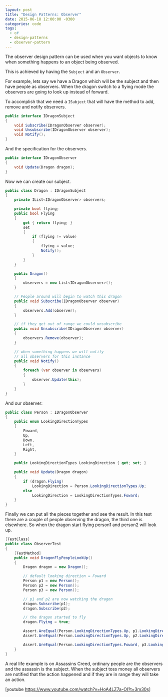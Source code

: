 ```yaml
---
layout: post
title: "Design Patterns: Observer"
date: 2015-06-18 12:00:00 -0300
categories: code
tags:
  - c#
  - design-patterns
  - observer-pattern
---
```

The observer design pattern can be used when you want objects to know when something happens to an object being observed.

This is achieved by having the `Subject` and an `Observer`.
<!--more-->

For example, lets say we have a Dragon which will be the subject and then have people as observers. When the dragon switch to a flying mode the observers are going to look up instead of forward.

To accomplish that we need a `ISubject` that will have the method to add, remove and notify observers.

```csharp
public interface IDragonSubject
{
    void Subscribe(IDragonObserver observer);
    void Unsubscribe(IDragonObserver observer);
    void Notify();
}
```

And the specification for the observers.

```csharp
public interface IDragonObserver
{
    void Update(Dragon dragon);
}
```

Now we can create our subject.

```csharp
public class Dragon : IDragonSubject
{
    private IList<IDragonObserver> observers;

    private bool flying;
    public bool Flying
    {
        get { return flying; }
        set
        {
            if (flying != value)
            {
                flying = value;
                Notify();
            }
        }
    }

    public Dragon()
    {
        observers = new List<IDragonObserver>();
    }

    // People around will begin to watch this dragon
    public void Subscribe(IDragonObserver observer)
    {
        observers.Add(observer);
    }

    // if they get out of range we could unsubscribe
    public void Unsubscribe(IDragonObserver observer)
    {
        observers.Remove(observer);
    }

    // when something happens we will notify
    // all observers for this instance
    public void Notify()
    {
        foreach (var observer in observers)
        {
            observer.Update(this);
        }
    }
}
```

And our observer:

```csharp
public class Person : IDragonObserver
{
    public enum LookingDirectionTypes
    {
        Foward,
        Up,
        Down,
        Left,
        Right,
    }

    public LookingDirectionTypes LookingDirection { get; set; }

    public void Update(Dragon dragon)
    {
        if (dragon.Flying)
            LookingDirection = Person.LookingDirectionTypes.Up;
        else
            LookingDirection = LookingDirectionTypes.Foward;
    }
}
```

Finally we can put all the pieces together and see the result. In this test there are a couple of people observing the dragon, the third one is elsewhere. So when the dragon start flying person1 and person2 will look up.

```csharp
[TestClass]
public class ObserverTest
{
    [TestMethod]
    public void DragonFlyPeopleLookUp()
    {
        Dragon dragon = new Dragon();

        // default looking direction = Foward
        Person p1 = new Person();
        Person p2 = new Person();
        Person p3 = new Person();

        // p1 and p2 are now watching the dragon
        dragon.Subscribe(p1);
        dragon.Subscribe(p2);

        // the dragon started to fly
        dragon.Flying = true;

        Assert.AreEqual(Person.LookingDirectionTypes.Up, p1.LookingDirection);
        Assert.AreEqual(Person.LookingDirectionTypes.Up, p2.LookingDirection);

        Assert.AreEqual(Person.LookingDirectionTypes.Foward, p3.LookingDirection);
    }
}
```

A real life example is on Assassins Creed, ordinary people are the observers and the assassin is the subject. When the subject toss money all observers are notified that the action happened and if they are in range they will take an action.

[youtube https://www.youtube.com/watch?v=HoA4LZ7a-OI?t=3m30s]
